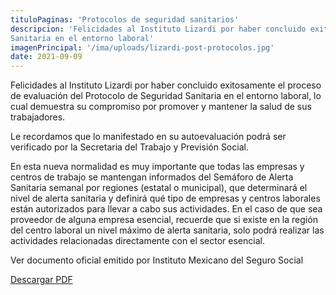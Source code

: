 ```yaml
---
tituloPaginas: 'Protocolos de seguridad sanitarios'
descripcion: 'Felicidades al Instituto Lizardi por haber concluido exitosamente el proceso de evaluación del Protocolo de Seguridad
Sanitaria en el entorno laboral'
imagenPrincipal: '/ima/uploads/lizardi-post-protocolos.jpg'
date: 2021-09-09
---
```


Felicidades al Instituto Lizardi por haber concluido exitosamente el proceso de evaluación del Protocolo de Seguridad
Sanitaria en el entorno laboral, lo cual demuestra su compromiso por promover y mantener la salud
de sus trabajadores.


Le recordamos que lo manifestado en su autoevaluación podrá ser verificado por la Secretaria del
Trabajo y Previsión Social.


En esta nueva normalidad es muy importante que todas las empresas y centros de trabajo se
mantengan informados del Semáforo de Alerta Sanitaria semanal por regiones (estatal o municipal),
que determinará el nivel de alerta sanitaria y definirá qué tipo de empresas y centros laborales están
autorizados para llevar a cabo sus actividades.
En el caso de que sea proveedor de alguna empresa esencial, recuerde que si existe en la región del
centro laboral un nivel máximo de alerta sanitaria, solo podrá realizar las actividades relacionadas
directamente con el sector esencial.

Ver documento oficial emitido por Instituto Mexicano del Seguro Social 

[Descargar PDF](/ima/uploads/resultadoevaluacion.pdf)

